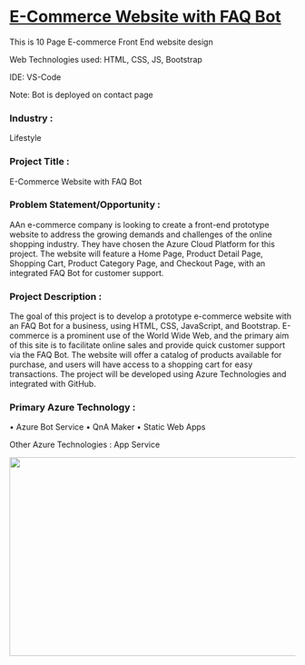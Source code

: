 # <a href="https://ashy-forest-0978d2910.azurestaticapps.net/index.html">E-Commerce Website with FAQ Bot</a>

This is 10 Page E-commerce Front End website design

Web Technologies used: HTML, CSS, JS, Bootstrap

IDE: VS-Code

Note: Bot is deployed on contact page

### Industry :
Lifestyle


### Project Title :
E-Commerce Website with FAQ Bot


### Problem Statement/Opportunity :
AAn e-commerce company is looking to create a front-end prototype website to address the growing demands and challenges of the online shopping industry. They have chosen the Azure Cloud Platform for this project. The website will feature a Home Page, Product Detail Page, Shopping Cart, Product Category Page, and Checkout Page, with an integrated FAQ Bot for customer support.


### Project Description :
The goal of this project is to develop a prototype e-commerce website with an FAQ Bot for a business, using HTML, CSS, JavaScript, and Bootstrap. E-commerce is a prominent use of the World Wide Web, and the primary aim of this site is to facilitate online sales and provide quick customer support via the FAQ Bot. The website will offer a catalog of products available for purchase, and users will have access to a shopping cart for easy transactions. The project will be developed using Azure Technologies and integrated with GitHub.

### Primary Azure Technology :
•	Azure Bot Service
•	QnA Maker
•	Static Web Apps


Other Azure Technologies :
App Service

<a href="https://futurereadytalent.in/"><p align= "center"><img src="https://github.com/harshali2002/Microsoft-Future-Ready-Talent-Internship-Project" width="700" height= "350"></p></a>  
